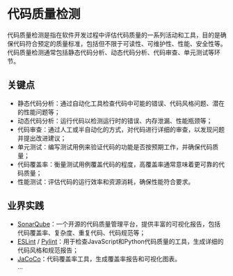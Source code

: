 # 代码质量检测
代码质量检测是指在软件开发过程中评估代码质量的一系列活动和工具，目的是确保代码符合预定的质量标准，包括但不限于可读性、可维护性、性能、安全性等。代码质量检测通常包括静态代码分析、动态代码分析、代码审查、单元测试等环节。

## 关键点
- 静态代码分析：通过自动化工具检查代码中可能的错误、代码风格问题、潜在的性能问题等；
- 动态代码分析：运行代码以检测运行时的错误、内存泄漏、性能瓶颈等；
- 代码审查：通过人工或半自动化的方式，对代码进行详细的审查，以发现问题并提出改进建议；
- 单元测试：编写测试用例来验证代码的功能是否按预期工作，并确保代码质量；
- 代码覆盖率：衡量测试用例覆盖代码的程度，高覆盖率通常意味着更可靠的代码质量；
- 性能测试：评估代码的运行效率和资源消耗，确保性能符合要求。

## 业界实践
- [SonarQube](https://www.sonarsource.com/products/sonarqube/)：一个开源的代码质量管理平台，提供丰富的可视化报告，包括代码覆盖率、复杂度、重复代码、代码规范等；
- [ESLint](https://eslint.org/) / [Pylint](https://pypi.org/project/pylint/)：用于检查JavaScript和Python代码质量的工具，生成详细的代码风格和规范报告；
- [JaCoCo](https://www.jacoco.org/jacoco/trunk/)：代码覆盖率工具，生成覆盖率报告和可视化图表。    
...